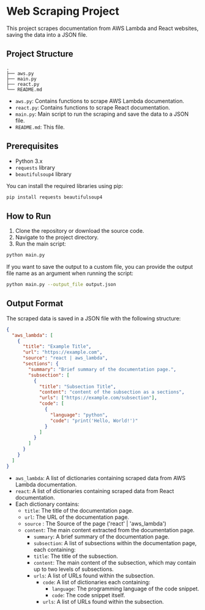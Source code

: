 # Web Scraping Project

This project scrapes documentation from AWS Lambda and React websites, saving the data into a JSON file.

## Project Structure

```
.
├── aws.py
├── main.py
├── react.py
└── README.md
```

- `aws.py`: Contains functions to scrape AWS Lambda documentation.
- `react.py`: Contains functions to scrape React documentation.
- `main.py`: Main script to run the scraping and save the data to a JSON file.
- `README.md`: This file.

## Prerequisites

- Python 3.x
- `requests` library
- `beautifulsoup4` library

You can install the required libraries using pip:

```sh
pip install requests beautifulsoup4
```

## How to Run

1. Clone the repository or download the source code.
2. Navigate to the project directory.
3. Run the main script:

```sh
python main.py
```

If you want to save the output to a custom file, you can provide the output file name as an argument when running the script:

```sh
python main.py --output_file output.json
```

## Output Format

The scraped data is saved in a JSON file with the following structure:

```json
{
  "aws_lambda": [
    {
      "title": "Example Title",
      "url": "https://example.com",
      "source": "react | aws_lambda",
      "sections": {
        "summary": "Brief summary of the documentation page.",
        "subsection": [
          {
            "title": "Subsection Title",
            "content": "content of the subsection as a sections",
            "urls": ["https://example.com/subsection"],
            "code": [
              {
                "language": "python",
                "code": "print('Hello, World!')"
              }
            ]
          }
        ]
      }
    }
  ]
}
```

- `aws_lambda`: A list of dictionaries containing scraped data from AWS Lambda documentation.
- `react`: A list of dictionaries containing scraped data from React documentation.
- Each dictionary contains:
  - `title`: The title of the documentation page.
  - `url`: The URL of the documentation page.
  - `source` : The Source of the page ('react' | 'aws_lambda')
  - `content`: The main content extracted from the documentation page.
    - `summary`: A brief summary of the documentation page.
    - `subsection`: A list of subsections within the documentation page, each containing:
    - `title`: The title of the subsection.
    - `content`: The main content of the subsection, which may contain up to two levels of subsections.
    - `urls`: A list of URLs found within the subsection.
      - `code`: A list of dictionaries each containing:
        - `language`: The programming language of the code snippet.
        - `code`: The code snippet itself.
      - `urls`: A list of URLs found within the subsection.

